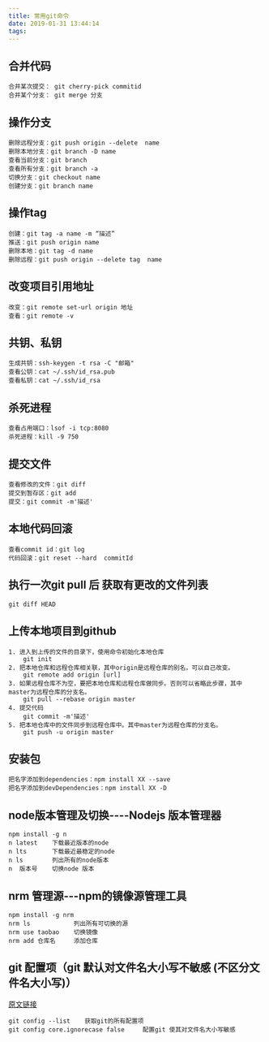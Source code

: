 ```yaml
---
title: 常用git命令
date: 2019-01-31 13:44:14
tags:
---
```

## 合并代码
    合并某次提交： git cherry-pick commitid
    合并某个分支： git merge 分支

## 操作分支
    删除远程分支：git push origin --delete  name
    删除本地分支：git branch -D name
    查看当前分支：git branch
    查看所有分支：git branch -a
    切换分支：git checkout name
    创建分支：git branch name

## 操作tag
    创建：git tag -a name -m “描述”
    推送：git push origin name
    删除本地：git tag -d name
    删除远程：git push origin --delete tag  name

## 改变项目引用地址
    改变：git remote set-url origin 地址
    查看：git remote -v

## 共钥、私钥
    生成共钥：ssh-keygen -t rsa -C "邮箱"
    查看公钥：cat ~/.ssh/id_rsa.pub
    查看私钥：cat ~/.ssh/id_rsa

## 杀死进程
    查看占用端口：lsof -i tcp:8080
    杀死进程：kill -9 750

## 提交文件
    查看修改的文件：git diff
    提交到暂存区：git add
    提交：git commit -m'描述'

## 本地代码回滚
    查看commit id：git log
    代码回滚：git reset --hard  commitId

## 执行一次git pull 后 获取有更改的文件列表
    git diff HEAD

## 上传本地项目到github
    1. 进入到上传的文件的目录下，使用命令初始化本地仓库
        git init
    2. 把本地仓库和远程仓库相关联，其中origin是远程仓库的别名，可以自己改变。
        git remote add origin [url]
    3. 如果远程仓库不为空，要把本地仓库和远程仓库做同步。否则可以省略此步骤，其中master为远程仓库的分支名。
        git pull --rebase origin master
    4. 提交代码
        git commit -m'描述'
    5. 把本地仓库中的文件同步到远程仓库中。其中master为远程仓库的分支名。
        git push -u origin master

## 安装包
    把名字添加到dependencies：npm install XX --save
    把名字添加到devDependencies：npm install XX -D

## node版本管理及切换----Nodejs 版本管理器
    npm install -g n
    n latest    下载最近版本的node
    n lts       下载最近最稳定的node
    n ls        列出所有的node版本
    n  版本号    切换node 版本

## nrm 管理源---npm的镜像源管理工具
    npm install -g nrm
    nrm ls            列出所有可切换的源
    nrm use taobao    切换镜像
    nrm add 仓库名     添加仓库

## git 配置项（git 默认对文件名大小写不敏感 (不区分文件名大小写)）
[原文链接](https://www.worldhello.net/gotgit/08-git-misc/030-case-insensitive.html)

    git config --list    获取git的所有配置项
    git config core.ignorecase false     配置git 使其对文件名大小写敏感